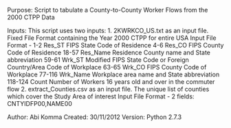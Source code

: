 Purpose:    Script to tabulate a County-to-County Worker Flows from the 2000 CTPP Data

Inputs:     This script uses two inputs:
             1. 2KWRKCO_US.txt as an input file. Fixed File Format containing the Year 2000 CTPP for entire USA
             Input File Format -   1-2      Res_ST     FIPS State Code of Residence
                                   4-6      Res_CO     FIPS County Code of Residence
                                  18-57      Res_Name   Residence County name and State abbreviation
                                  59-61      Wrk_ST     Modified FIPS State Code or Foreign Country/Area Code of Workplace
                                  63-65      Wrk_CO     FIPS County Code of Workplace
                                  77-116     Wrk_Name   Workplace area name and State abbreviation
                                  118-124    Count      Number of Workers 16 years old and over in the commuter flow
             2. extract_Counties.csv as an input file. The unique list of counties which cover the Study Area of interest
             Input File Format - 2 fields: CNTYIDFP00,NAME00
             
Author:      Abi Komma
Created:     30/11/2012
Version:     Python 2.7.3
